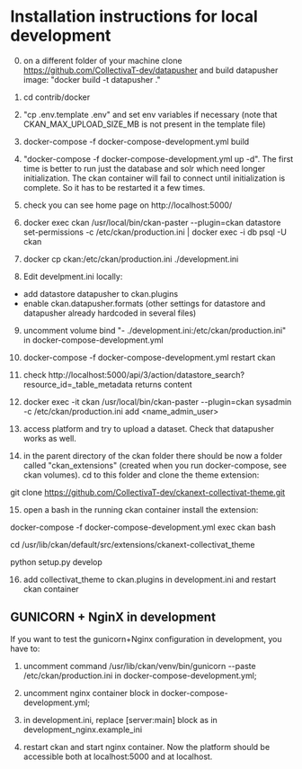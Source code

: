 # Installation instructions for local development

0) on a different folder of your machine clone https://github.com/CollectivaT-dev/datapusher and build datapusher image: "docker build -t datapusher ."

1) cd contrib/docker

2) "cp .env.template .env" and set env variables if necessary (note that CKAN_MAX_UPLOAD_SIZE_MB is not present in the template file)

3) docker-compose -f docker-compose-development.yml build

4) "docker-compose -f docker-compose-development.yml up -d". The first time is better to run just the database and solr which need longer initialization.
The ckan container will fail to connect until initialization is complete. So it has to be restarted it a few times.

5) check you can see home page on http://localhost:5000/

6) docker exec ckan /usr/local/bin/ckan-paster --plugin=ckan datastore set-permissions -c /etc/ckan/production.ini | docker exec -i db psql -U ckan

7) docker cp ckan:/etc/ckan/production.ini ./development.ini

8) Edit develpment.ini locally:
 - add datastore datapusher to ckan.plugins
 - enable ckan.datapusher.formats (other settings for datastore and datapusher already hardcoded in several files)

9) uncomment volume bind "- ./development.ini:/etc/ckan/production.ini" in docker-compose-development.yml 

10) docker-compose -f docker-compose-development.yml restart ckan

11) check http://localhost:5000/api/3/action/datastore_search?resource_id=_table_metadata returns content

12) docker exec -it ckan /usr/local/bin/ckan-paster --plugin=ckan sysadmin -c /etc/ckan/production.ini add <name_admin_user>

13) access platform and try to upload a dataset. Check that datapusher works as well.

14) in the parent directory of the ckan folder there should be now a folder called "ckan_extensions" (created when you run docker-compose, see ckan volumes). cd to this folder and clone the theme extension:

git clone https://github.com/CollectivaT-dev/ckanext-collectivat-theme.git

15) open a bash in the running ckan container install the extension:

docker-compose -f docker-compose-development.yml exec ckan bash

cd /usr/lib/ckan/default/src/extensions/ckanext-collectivat_theme

python setup.py develop

16) add collectivat_theme to ckan.plugins in development.ini and restart ckan container

## GUNICORN + NginX in development

If you want to test the gunicorn+Nginx configuration in development, you have to:

1) uncomment command /usr/lib/ckan/venv/bin/gunicorn --paste /etc/ckan/production.ini in docker-compose-development.yml;

2) uncomment nginx container block in docker-compose-development.yml;

3) in development.ini, replace [server:main] block as in development_nginx.example_ini

4) restart ckan and start nginx container. Now the platform should be accessible both at localhost:5000 and at localhost.

